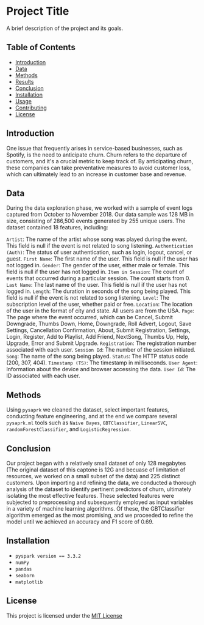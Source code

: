 # Project Title

A brief description of the project and its goals.

## Table of Contents

- [Introduction](#introduction)
- [Data](#data)
- [Methods](#methods)
- [Results](#results)
- [Conclusion](#conclusion)
- [Installation](#installation)
- [Usage](#usage)
- [Contributing](#contributing)
- [License](#license)

## Introduction

One issue that frequently arises in service-based businesses, such as Spotify, is the need to anticipate churn. Churn refers to the departure of customers, and it's a crucial metric to keep track of. By anticipating churn, these companies can take preventative measures to avoid customer loss, which can ultimately lead to an increase in customer base and revenue.

## Data

During the data exploration phase, we worked with a sample of event logs captured from October to November 2018. Our data sample was 128 MB in size, consisting of 286,500 events generated by 255 unique users. The dataset contained 18 features, including:

`Artist`: The name of the artist whose song was played during the event. This field is null if the event is not related to song listening.
`Authentication (Auth)`: The status of user authentication, such as login, logout, cancel, or guest.
`First Name`: The first name of the user. This field is null if the user has not logged in.
`Gender`: The gender of the user, either male or female. This field is null if the user has not logged in.
`Item in Session`: The count of events that occurred during a particular session. The count starts from 0.
`Last Name`: The last name of the user. This field is null if the user has not logged in.
`Length`: The duration in seconds of the song being played. This field is null if the event is not related to song listening.
`Level`: The subscription level of the user, whether paid or free.
`Location`: The location of the user in the format of city and state. All users are from the USA.
`Page`: The page where the event occurred, which can be Cancel, Submit Downgrade, Thumbs Down, Home, Downgrade, Roll Advert, Logout, Save Settings, Cancellation Confirmation, About, Submit Registration, Settings, Login, Register, Add to Playlist, Add Friend, NextSong, Thumbs Up, Help, Upgrade, Error and Submit Upgrade.
`Registration`: The registration number associated with each user.
`Session Id`: The number of the session initiated.
`Song`: The name of the song being played.
`Status`: The HTTP status code (200, 307, 404).
`Timestamp (TS)`: The timestamp in milliseconds.
`User Agent`: Information about the device and browser accessing the data.
`User Id`: The ID associated with each user.



## Methods

 Using `pysaprk` we cleaned the dataset, select important features, conducting feature engineering, and at the end we compare several `pysaprk.ml` tools such as `Naive Bayes`, `GBTClassifier`, `LinearSVC`, `randomForestClassifier`, and `LogisticRegression`. 



## Conclusion

Our project began with a relatively small dataset of only 128 megabytes (The original dataset of this captone is 12G and becuase of limitation of resources, we worked on a small subset of the data) and 225 distinct customers. Upon importing and refining the data, we conducted a thorough analysis of the dataset to identify pertinent predictors of churn, ultimately isolating the most effective features. These selected features were subjected to preprocessing and subsequently employed as input variables in a variety of machine learning algorithms. Of these, the GBTClassifier algorithm emerged as the most promising, and we proceeded to refine the model until we achieved an accuracy and F1 score of 0.69.

## Installation

- `pyspark version == 3.3.2`
- `numPy`
- `pandas`
- `seaborn`
- `matplotlib` 


## License

This project is licensed under the [MIT License](https://opensource.org/license/mit/) 



